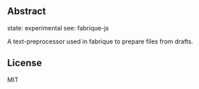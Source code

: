 ## Abstract

state: experimental
see:   fabrique-js

A text-preprocessor used in fabrique to prepare files from drafts.



## License
MIT